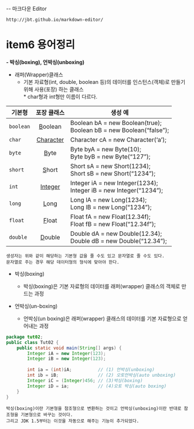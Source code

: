 -- 마크다운 Editor
    
    http://jbt.github.io/markdown-editor/
    
    
# item6 용어정리

**- 박싱(boxing), 언박싱(unboxing)**

* 래퍼(Wrapper)클래스
	-  기본 자료형(int, double, boolean 등)의 데이터를 인스턴스(객체)로 만들기 위해 사용(포장) 하는 클래스<br/>* char형과 int형만 이름이 다르다.

| 기본형 | 포장 클래스 | 생성 예 |
|---|:---:|---|
| `boolean` | [B](#)oolean | Boolean bA = new Boolean(true);<br/>Boolean bB = new Boolean(“false”); |
| `char` | [Character](#) | Character cA = new Character(‘a’); |
| `byte` | [B](#)yte | Byte byA = new Byte(10);<br/> Byte byB = new Byte(“127”); |
| `short` | [S](#)hort | Short sA = new Short(1234);<br/>Short sB = new Short(“1234”); |
| `int` | [Integer](#) | Integer iA = new Integer(1234);<br/>Integer iB = new Integer(“1234”); |
| `long` | [L](#)ong | Long lA = new Long(1234);<br/>Long lB = new Long(“1234”); |
| `float` | [F](#)loat | Float fA = new Float(12.34f);<br/>Float fB = new Float(“12.34f”); |
| `double` | [D](3)ouble | Double dA = new Double(12.34);<br/>Double dB = new Double(“12.34”); |
    생성자는 위와 같이 해당하는 기본형 값을 줄 수도 있고 문자열로 줄 수도 있다.
    문자열로 주는 경우 해당 데이터형의 형식에 맞아야 한다.



* 박싱(boxing)
	-   박싱(boxing)은 기본 자료형의 데이터를 래퍼(wrapper) 클래스의 객체로 만드는 과정

* 언박싱(un-boxing)
	-  언박싱(un boxing)은 래퍼(wrapper) 클래스의 데이터를 기본 자료형으로 얻어내는 과정


```java
package tut02;
public class Tut02 {
    public static void main(String[] args) {
        Integer iA = new Integer(123);
        Integer iB = new Integer(123);
        
        int ia = (int)iA;          // (1) 언박싱(unboxing)
        int ib = iB;               // (2) 오토언박싱(auto unboxing)
        Integer iC = (Integer)456; // (3)박싱(boxing)
        Integer iD = ia;           // (4)오토 박싱(auto boxing)
    }
}
```
    박싱(boxing)이란 기본형을 참조형으로 변환하는 것이고 언박싱(unboxing)이란 반대로 참조형을 기본형으로 바꾸는 것이다.
    그리고 JDK 1.5부터는 이것을 자동으로 해주는 기능이 추가되었다.